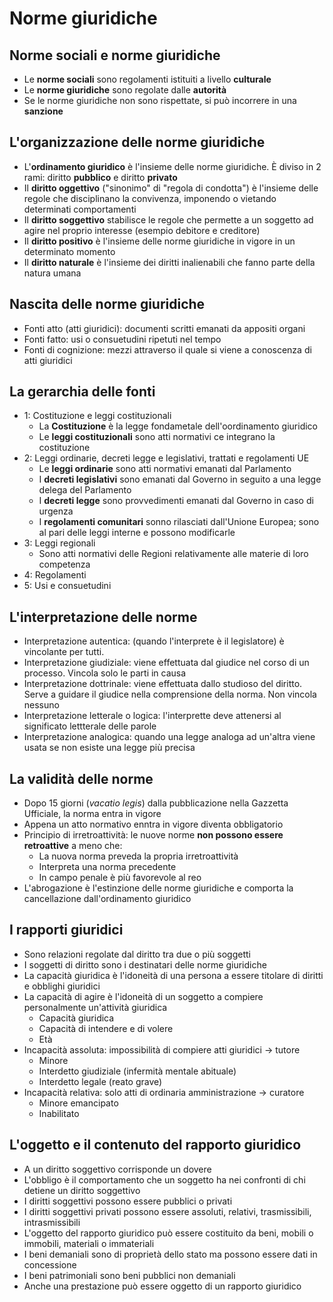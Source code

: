 # Norme giuridiche

## Norme sociali e norme giuridiche

- Le **norme sociali** sono regolamenti istituiti a livello **culturale**
- Le **norme giuridiche** sono regolate dalle **autorità**
- Se le norme giuridiche non sono rispettate, si può incorrere in una **sanzione**

## L'organizzazione delle norme giuridiche

- L'**ordinamento giuridico** è l'insieme delle norme giuridiche. È diviso in 2 rami: diritto **pubblico** e diritto **privato**
- Il **diritto oggettivo** ("sinonimo" di "regola di condotta") è l'insieme delle regole che disciplinano la convivenza, imponendo o vietando determinati comportamenti
- Il **diritto soggettivo** stabilisce le regole che permette a un soggetto ad agire nel proprio interesse (esempio debitore e creditore)
- Il **diritto positivo** è l'insieme delle norme giuridiche in vigore in un determinato momento
- Il **diritto naturale** è l'insieme dei diritti inalienabili che fanno parte della natura umana

## Nascita delle norme giuridiche

- Fonti atto (atti giuridici): documenti scritti emanati da appositi organi
- Fonti fatto: usi o consuetudini ripetuti nel tempo
- Fonti di cognizione: mezzi attraverso il quale si viene a conoscenza di atti giuridici

## La gerarchia delle fonti

- 1: Costituzione e leggi costituzionali
	- La **Costituzione** è la legge fondametale dell'oordinamento giuridico
	- Le **leggi costituzionali** sono atti normativi ce integrano la costituzione
- 2: Leggi ordinarie, decreti legge e legislativi, trattati e regolamenti UE
	- Le **leggi ordinarie** sono atti normativi emanati dal Parlamento
	- I **decreti legislativi** sono emanati dal Governo in seguito a una legge delega del Parlamento
	- I **decreti legge** sono provvedimenti emanati dal Governo in caso di urgenza
	- I **regolamenti comunitari** sonno rilasciati dall'Unione Europea; sono al pari delle leggi interne e possono modificarle
- 3: Leggi regionali
	- Sono atti normativi delle Regioni relativamente alle materie di loro competenza
- 4: Regolamenti
- 5: Usi e consuetudini

## L'interpretazione delle norme

- Interpretazione autentica: (quando l'interprete è il legislatore) è vincolante per tutti. 
- Interpretazione giudiziale: viene effettuata dal giudice nel corso di un processo. Vincola solo le parti in causa
- Interpretazione dottrinale: viene effettuata dallo studioso del diritto. Serve a guidare il giudice nella comprensione della norma. Non vincola nessuno
- Interpretazione letterale o logica: l'interprette deve attenersi al significato lettterale delle parole
- Interpretazione analogica: quando una legge analoga ad un'altra viene usata se non esiste una legge più precisa

## La validità delle norme

- Dopo 15 giorni (*vacatio legis*) dalla pubblicazione nella Gazzetta Ufficiale, la norma entra in vigore
- Appena un atto normativo enntra in vigore diventa obbligatorio
- Principio di irretroattività: le nuove norme **non possono essere retroattive** a meno che:
	- La nuova norma preveda la propria irretroattività
	- Interpreta una norma precedente
	- In campo penale è più favorevole al reo
- L'abrogazione è l'estinzione delle norme giuridiche e comporta la cancellazione dall'ordinamento giuridico

## I rapporti giuridici

- Sono relazioni regolate dal diritto tra due o più soggetti
- I soggetti di diritto sono i destinatari delle norme giuridiche
- La capacità giuridica è l'idoneità di una persona a essere titolare di diritti e obblighi giuridici
- La capacità di agire è l'idoneità di un soggetto a compiere personalmente un'attività giuridica
	- Capacità giuridica
	- Capacità di intendere e di volere
	- Età
- Incapacità assoluta: impossibilità di compiere atti giuridici → tutore
	- Minore
	- Interdetto giudiziale (infermità mentale abituale)
	- Interdetto legale (reato grave)
- Incapacità relativa: solo atti di ordinaria amministrazione → curatore
	- Minore emancipato
	- Inabilitato

## L'oggetto e il contenuto del rapporto giuridico

- A un diritto soggettivo corrisponde un dovere
- L'obbligo è il comportamento che un soggetto ha nei confronti di chi detiene un diritto soggettivo
- I diritti soggettivi possono essere pubblici o privati
- I diritti soggettivi privati possono essere assoluti, relativi, trasmissibili, intrasmissibili
- L'oggetto del rapporto giuridico può essere costituito da beni, mobili o immobili, materiali o immateriali
- I beni demaniali sono di proprietà dello stato ma possono essere dati in concessione
- I beni patrimoniali sono beni pubblici non demaniali
- Anche una prestazione può essere oggetto di un rapporto giuridico